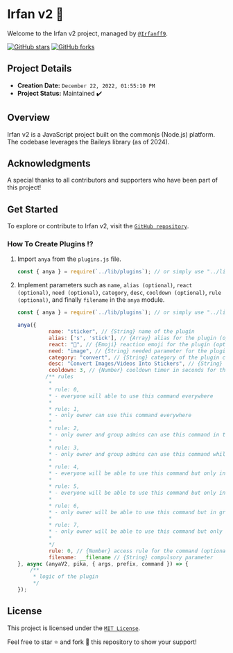 # Irfan v2 🎀

Welcome to the Irfan v2 project, managed by [`@Irfanff9`](https://github.com/Irfanff9).

[![GitHub stars](https://img.shields.io/github/stars/Irfanff9/anya_v2-MD?style=social)](https://github.com/Irfanff9/anya_v2-MD/stargazers)
[![GitHub forks](https://img.shields.io/github/forks/Irfanff9/anya_v2-MD?style=social)](https://github.com/Irfanff9/anya_v2-MD/network/members)

## Project Details

- **Creation Date:** `December 22, 2022, 01:55:10 PM`
- **Project Status:** Maintained ✔️

## Overview

Irfan v2 is a JavaScript project built on the commonjs (Node.js) platform. The codebase leverages the Baileys library (as of 2024).

## Acknowledgments

A special thanks to all contributors and supporters who have been part of this project!

## Get Started

To explore or contribute to Irfan v2, visit the [`GitHub repository`](https://github.com/Irfanff9/anya_v2-MD).
### How To Create Plugins ⁉️

1. Import `anya` from the `plugins.js` file.

   ```javascript
   const { anya } = require(`../lib/plugins`); // or simply use "../lib" path for a shortcut

2. Implement parameters such as `name`, `alias (optional)`, `react (optional)`, `need (optional)`, `category`, `desc`, `cooldown (optional)`, `rule (optional)`, and finally `filename` in the `anya` module.

   ```javascript
   const { anya } = require(`../lib/plugins`); // or simply use "../lib" path for a shortcut

   anya({
             name: "sticker", // {String} name of the plugin
             alias: ['s', 'stick'], // {Array} alias for the plugin (optional, don't include this parameter if there's no alias)
             react: "🌌", // {Emoji} reaction emoji for the plugin (optional, don't include this parameter if there's no command reaction needed)
             need: "image", // {String} needed parameter for the plugin to display on the menu/list message (optional, don't include this parameter if you don't want to display the needed params or it doesn't need any param)
             category: "convert", // {String} category of the plugin command
             desc: "Convert Images/Videos Into Stickers", // {String} description of the plugin command
             cooldown: 3, // {Number} cooldown timer in seconds for the command (optional, don't include this parameter if you want to use the default cooldown timer from the config.js file)
            /** rules
             *
             * rule: 0,
             * - everyone will able to use this command everywhere
             *
             * rule: 1,
             * - only owner can use this command everywhere
             *
             * rule: 2,
             * - only owner and group admins can use this command in the group
             *
             * rule: 3,
             * - only owner and group admins can use this command while bot is also an admin in the group
             *
             * rule: 4,
             * - everyone will be able to use this command but only in private chat
             *
             * rule: 5,
             * - everyone will be able to use this command but only in group chats
             *
             * rule: 6,
             * - only owner will be able to use this command but in group chats
             *
             * rule: 7,
             * - only owner will be able to use this command but only in private chat
             *
             */     
             rule: 0, // {Number} access rule for the command (optional, don't include this parameter if you want to use the default rule 0)
             filename: __filename // {String} compulsory parameter
   }, async (anyaV2, pika, { args, prefix, command }) => {
       /**
        * logic of the plugin
        */
   });

## License

This project is licensed under the [`MIT License`](LICENSE).

Feel free to star ⭐ and fork 🍴 this repository to show your support!
